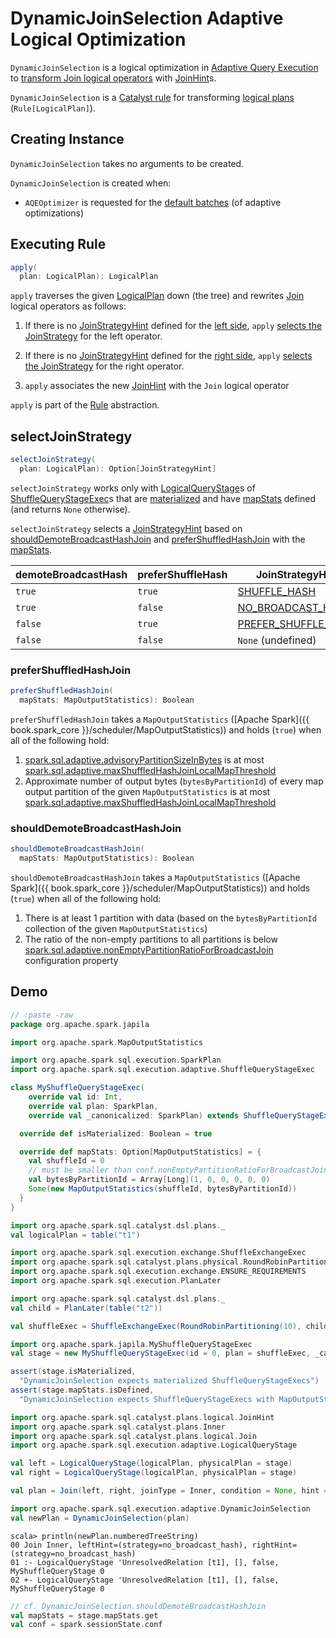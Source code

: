 # DynamicJoinSelection Adaptive Logical Optimization

`DynamicJoinSelection` is a logical optimization in [Adaptive Query Execution](index.md) to [transform Join logical operators](#apply) with [JoinHint](../JoinHint.md)s.

`DynamicJoinSelection` is a [Catalyst rule](../catalyst/Rule.md) for transforming [logical plans](../logical-operators/LogicalPlan.md) (`Rule[LogicalPlan]`).

## Creating Instance

`DynamicJoinSelection` takes no arguments to be created.

`DynamicJoinSelection` is created when:

* `AQEOptimizer` is requested for the [default batches](AQEOptimizer.md#defaultBatches) (of adaptive optimizations)

## <span id="apply"> Executing Rule

```scala
apply(
  plan: LogicalPlan): LogicalPlan
```

`apply` traverses the given [LogicalPlan](../logical-operators/LogicalPlan.md) down (the tree) and rewrites [Join](../logical-operators/Join.md) logical operators as follows:

1. If there is no [JoinStrategyHint](../JoinStrategyHint.md) defined for the [left side](../JoinHint.md#leftHint), `apply` [selects the JoinStrategy](#selectJoinStrategy) for the left operator.

1. If there is no [JoinStrategyHint](../JoinStrategyHint.md) defined for the [right side](../JoinHint.md#rightHint), `apply` [selects the JoinStrategy](#selectJoinStrategy) for the right operator.

1. `apply` associates the new [JoinHint](../JoinHint.md) with the `Join` logical operator

`apply` is part of the [Rule](../catalyst/Rule.md#apply) abstraction.

## <span id="selectJoinStrategy"> selectJoinStrategy

```scala
selectJoinStrategy(
  plan: LogicalPlan): Option[JoinStrategyHint]
```

`selectJoinStrategy` works only with [LogicalQueryStage](LogicalQueryStage.md)s of [ShuffleQueryStageExec](ShuffleQueryStageExec.md)s that are [materialized](QueryStageExec.md#isMaterialized) and have [mapStats](ShuffleQueryStageExec.md#mapStats) defined (and returns `None` otherwise).

`selectJoinStrategy` selects a [JoinStrategyHint](../JoinStrategyHint.md) based on [shouldDemoteBroadcastHashJoin](#shouldDemoteBroadcastHashJoin) and [preferShuffledHashJoin](#preferShuffledHashJoin) with the [mapStats](ShuffleQueryStageExec.md#mapStats).

demoteBroadcastHash | preferShuffleHash | JoinStrategyHint
--------------------|-------------------|-----------------
 `true`             | `true`            | [SHUFFLE_HASH](../JoinStrategyHint.md#SHUFFLE_HASH)
 `true`             | `false`           | [NO_BROADCAST_HASH](../JoinStrategyHint.md#NO_BROADCAST_HASH)
 `false`            | `true`            | [PREFER_SHUFFLE_HASH](../JoinStrategyHint.md#PREFER_SHUFFLE_HASH)
 `false`            | `false`           | `None` (undefined)

### <span id="preferShuffledHashJoin"> preferShuffledHashJoin

```scala
preferShuffledHashJoin(
  mapStats: MapOutputStatistics): Boolean
```

`preferShuffledHashJoin` takes a `MapOutputStatistics` ([Apache Spark]({{ book.spark_core }}/scheduler/MapOutputStatistics)) and holds (`true`) when all of the following hold:

1. [spark.sql.adaptive.advisoryPartitionSizeInBytes](../configuration-properties.md#spark.sql.adaptive.advisoryPartitionSizeInBytes) is at most [spark.sql.adaptive.maxShuffledHashJoinLocalMapThreshold](../configuration-properties.md#spark.sql.adaptive.maxShuffledHashJoinLocalMapThreshold)
1. Approximate number of output bytes (`bytesByPartitionId`) of every map output partition of the given `MapOutputStatistics` is at most [spark.sql.adaptive.maxShuffledHashJoinLocalMapThreshold](../configuration-properties.md#spark.sql.adaptive.maxShuffledHashJoinLocalMapThreshold)

### <span id="shouldDemoteBroadcastHashJoin"> shouldDemoteBroadcastHashJoin

```scala
shouldDemoteBroadcastHashJoin(
  mapStats: MapOutputStatistics): Boolean
```

`shouldDemoteBroadcastHashJoin` takes a `MapOutputStatistics` ([Apache Spark]({{ book.spark_core }}/scheduler/MapOutputStatistics)) and holds (`true`) when all of the following hold:

1. There is at least 1 partition with data (based on the `bytesByPartitionId` collection of the given `MapOutputStatistics`)
1. The ratio of the non-empty partitions to all partitions is below [spark.sql.adaptive.nonEmptyPartitionRatioForBroadcastJoin](../configuration-properties.md#spark.sql.adaptive.nonEmptyPartitionRatioForBroadcastJoin) configuration property

## Demo

```scala
// :paste -raw
package org.apache.spark.japila

import org.apache.spark.MapOutputStatistics

import org.apache.spark.sql.execution.SparkPlan
import org.apache.spark.sql.execution.adaptive.ShuffleQueryStageExec

class MyShuffleQueryStageExec(
    override val id: Int,
    override val plan: SparkPlan,
    override val _canonicalized: SparkPlan) extends ShuffleQueryStageExec(id, plan, _canonicalized) {

  override def isMaterialized: Boolean = true

  override def mapStats: Option[MapOutputStatistics] = {
    val shuffleId = 0
    // must be smaller than conf.nonEmptyPartitionRatioForBroadcastJoin
    val bytesByPartitionId = Array[Long](1, 0, 0, 0, 0, 0)
    Some(new MapOutputStatistics(shuffleId, bytesByPartitionId))
  }
}
```

```scala
import org.apache.spark.sql.catalyst.dsl.plans._
val logicalPlan = table("t1")

import org.apache.spark.sql.execution.exchange.ShuffleExchangeExec
import org.apache.spark.sql.catalyst.plans.physical.RoundRobinPartitioning
import org.apache.spark.sql.execution.exchange.ENSURE_REQUIREMENTS
import org.apache.spark.sql.execution.PlanLater

import org.apache.spark.sql.catalyst.dsl.plans._
val child = PlanLater(table("t2"))

val shuffleExec = ShuffleExchangeExec(RoundRobinPartitioning(10), child, ENSURE_REQUIREMENTS)

import org.apache.spark.japila.MyShuffleQueryStageExec
val stage = new MyShuffleQueryStageExec(id = 0, plan = shuffleExec, _canonicalized = shuffleExec)

assert(stage.isMaterialized,
  "DynamicJoinSelection expects materialized ShuffleQueryStageExecs")
assert(stage.mapStats.isDefined,
  "DynamicJoinSelection expects ShuffleQueryStageExecs with MapOutputStatistics")

import org.apache.spark.sql.catalyst.plans.logical.JoinHint
import org.apache.spark.sql.catalyst.plans.Inner
import org.apache.spark.sql.catalyst.plans.logical.Join
import org.apache.spark.sql.execution.adaptive.LogicalQueryStage

val left = LogicalQueryStage(logicalPlan, physicalPlan = stage)
val right = LogicalQueryStage(logicalPlan, physicalPlan = stage)

val plan = Join(left, right, joinType = Inner, condition = None, hint = JoinHint.NONE)

import org.apache.spark.sql.execution.adaptive.DynamicJoinSelection
val newPlan = DynamicJoinSelection(plan)
```

```text
scala> println(newPlan.numberedTreeString)
00 Join Inner, leftHint=(strategy=no_broadcast_hash), rightHint=(strategy=no_broadcast_hash)
01 :- LogicalQueryStage 'UnresolvedRelation [t1], [], false, MyShuffleQueryStage 0
02 +- LogicalQueryStage 'UnresolvedRelation [t1], [], false, MyShuffleQueryStage 0
```

```scala
// cf. DynamicJoinSelection.shouldDemoteBroadcastHashJoin
val mapStats = stage.mapStats.get
val conf = spark.sessionState.conf
```

